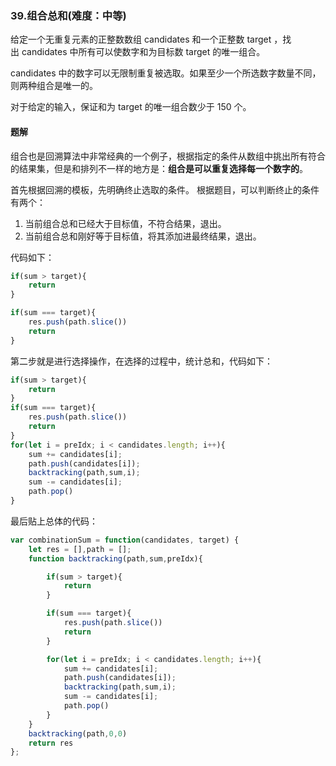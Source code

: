 ### 39.组合总和(难度：中等)

给定一个无重复元素的正整数数组 candidates 和一个正整数 target ，找出 candidates 中所有可以使数字和为目标数 target 的唯一组合。

candidates 中的数字可以无限制重复被选取。如果至少一个所选数字数量不同，则两种组合是唯一的。 

对于给定的输入，保证和为 target 的唯一组合数少于 150 个。

#### 题解

组合也是回溯算法中非常经典的一个例子，根据指定的条件从数组中挑出所有符合的结果集，但是和排列不一样的地方是：**组合是可以重复选择每一个数字的**。

首先根据回溯的模板，先明确终止选取的条件。
根据题目，可以判断终止的条件有两个：

1. 当前组合总和已经大于目标值，不符合结果，退出。
2. 当前组合总和刚好等于目标值，将其添加进最终结果，退出。

代码如下：
```JavaScript
if(sum > target){
	return
}

if(sum === target){
	res.push(path.slice())
	return
}
```
第二步就是进行选择操作，在选择的过程中，统计总和，代码如下：
```JavaScript
if(sum > target){
	return
}
if(sum === target){
	res.push(path.slice())
	return
}
for(let i = preIdx; i < candidates.length; i++){
	sum += candidates[i];
	path.push(candidates[i]);
	backtracking(path,sum,i);
	sum -= candidates[i];
	path.pop()
}
```

最后贴上总体的代码：
```JavaScript
var combinationSum = function(candidates, target) {
    let res = [],path = [];
    function backtracking(path,sum,preIdx){

        if(sum > target){
            return
        }

        if(sum === target){
            res.push(path.slice())
            return
        }

        for(let i = preIdx; i < candidates.length; i++){
            sum += candidates[i];
            path.push(candidates[i]);
            backtracking(path,sum,i);
            sum -= candidates[i];
            path.pop()
        }
    }
    backtracking(path,0,0)
    return res
};
```